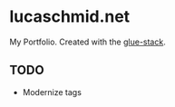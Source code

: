 # lucaschmid.net

My Portfolio. Created with the [glue-stack](https://github.com/Kriegslustig/glue-stack).

## TODO

* Modernize tags

